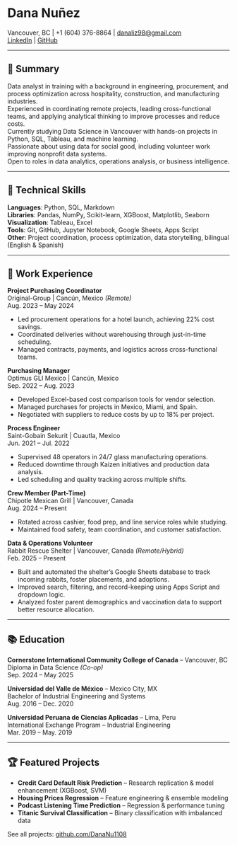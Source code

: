 # Dana Nuñez  
Vancouver, BC | +1 (604) 376-8864 | danaliz98@gmail.com  
[LinkedIn](https://www.linkedin.com/in/dananunez98) | [GitHub](https://github.com/DanaNu1108)

---

## 🎯 Summary

Data analyst in training with a background in engineering, procurement, and process optimization across hospitality, construction, and manufacturing industries.  
Experienced in coordinating remote projects, leading cross-functional teams, and applying analytical thinking to improve processes and reduce costs.  
Currently studying Data Science in Vancouver with hands-on projects in Python, SQL, Tableau, and machine learning.  
Passionate about using data for social good, including volunteer work improving nonprofit data systems.  
Open to roles in data analytics, operations analysis, or business intelligence.

---

## 🧰 Technical Skills

**Languages**: Python, SQL, Markdown  
**Libraries**: Pandas, NumPy, Scikit-learn, XGBoost, Matplotlib, Seaborn  
**Visualization**: Tableau, Excel  
**Tools**: Git, GitHub, Jupyter Notebook, Google Sheets, Apps Script  
**Other**: Project coordination, process optimization, data storytelling, bilingual (English & Spanish)

---

## 💼 Work Experience

**Project Purchasing Coordinator**  
Original-Group | Cancún, Mexico *(Remote)*  
Aug. 2023 – May 2024  
- Led procurement operations for a hotel launch, achieving 22% cost savings.  
- Coordinated deliveries without warehousing through just-in-time scheduling.  
- Managed contracts, payments, and logistics across cross-functional teams.  

**Purchasing Manager**  
Optimus GLI Mexico | Cancún, Mexico  
Sep. 2022 – Aug. 2023  
- Developed Excel-based cost comparison tools for vendor selection.  
- Managed purchases for projects in Mexico, Miami, and Spain.  
- Negotiated with suppliers to reduce costs by up to 18% per project.  

**Process Engineer**  
Saint-Gobain Sekurit | Cuautla, Mexico  
Jun. 2021 – Jul. 2022  
- Supervised 48 operators in 24/7 glass manufacturing operations.  
- Reduced downtime through Kaizen initiatives and production data analysis.  
- Led scheduling and quality tracking across multiple shifts.  

**Crew Member (Part-Time)**  
Chipotle Mexican Grill | Vancouver, Canada  
Aug. 2024 – Present  
- Rotated across cashier, food prep, and line service roles while studying.  
- Maintained food safety, team coordination, and customer satisfaction.  

**Data & Operations Volunteer**  
Rabbit Rescue Shelter | Vancouver, Canada *(Remote/Hybrid)*  
Feb. 2025 – Present  
- Built and automated the shelter’s Google Sheets database to track incoming rabbits, foster placements, and adoptions.  
- Improved search, filtering, and record-keeping using Apps Script and dropdown logic.  
- Analyzed foster parent demographics and vaccination data to support better resource allocation.

---

## 📚 Education

**Cornerstone International Community College of Canada** – Vancouver, BC  
Diploma in Data Science *(Co-op)*  
Sep. 2024 – May 2025  

**Universidad del Valle de México** – Mexico City, MX  
Bachelor of Industrial Engineering and Systems  
Aug. 2016 – Dec. 2020  

**Universidad Peruana de Ciencias Aplicadas** – Lima, Peru  
International Exchange Program – Industrial Engineering  
Mar. 2019 – May. 2019  

---

## 🏆 Featured Projects

- **Credit Card Default Risk Prediction** – Research replication & model enhancement (XGBoost, SVM)  
- **Housing Prices Regression** – Feature engineering & ensemble modeling  
- **Podcast Listening Time Prediction** – Regression & performance tuning  
- **Titanic Survival Classification** – Binary classification with imbalanced data  

See all projects: [github.com/DanaNu1108](https://github.com/DanaNu1108)
